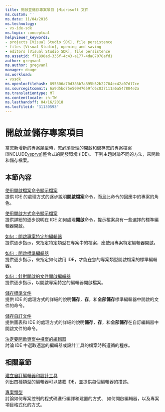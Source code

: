 ```yaml
---
title: 開啟並儲存專案項目 |Microsoft 文件
ms.custom: ''
ms.date: 11/04/2016
ms.technology:
- vs-ide-sdk
ms.topic: conceptual
helpviewer_keywords:
- projects [Visual Studio SDK], file persistence
- files [Visual Studio], opening and saving
- editors [Visual Studio SDK], file persistence
ms.assetid: f71898ad-335f-4c43-a177-4da87078afd1
author: gregvanl
ms.author: gregvanl
manager: douge
ms.workload:
- vssdk
ms.openlocfilehash: 895306a70d386b7a895b52b22704ec42a07d17ce
ms.sourcegitcommit: 6a9d5bd75e50947659fd6c837111a6a547884e2a
ms.translationtype: MT
ms.contentlocale: zh-TW
ms.lasthandoff: 04/16/2018
ms.locfileid: "31130593"
---
```

# <a name="opening-and-saving-project-items"></a>開啟並儲存專案項目
當您新增新的專案類型時，您必須管理的開啟和儲存您的專案檔案[!INCLUDE[vsprvs](../../code-quality/includes/vsprvs_md.md)]整合式的開發環境 (IDE)。 下列主題討論不同的方法，來開啟和儲存檔案。  
  
## <a name="in-this-section"></a>本節內容  
 [使用開啟檔案命令顯示檔案](../../extensibility/internals/displaying-files-by-using-the-open-file-command.md)  
 提供 IDE 的處理方式的逐步說明**開啟檔案**命令，而且此命令的回應中的專案的角色。  
  
 [使用開啟方式命令顯示檔案](../../extensibility/internals/displaying-files-by-using-the-open-with-command.md)  
 提供詳細的逐步說明在 IDE 如何處理**開啟**命令，提示檔案具有一些選擇的標準編輯器開啟。  
  
 [如何︰開啟專案特定的編輯器](../../extensibility/how-to-open-project-specific-editors.md)  
 提供逐步指示，來指定特定類型在專案中的檔案，應使用專案特定編輯器開啟。  
  
 [如何︰開啟標準編輯器](../../extensibility/how-to-open-standard-editors.md)  
 提供逐步指示，來指定如何啟用 IDE，才能在您的專案類型開啟檔案的標準編輯器。  
  
 [如何︰針對開啟的文件開啟編輯器](../../extensibility/how-to-open-editors-for-open-documents.md)  
 提供逐步指示，以開啟專案特定的編輯器開啟檔案。  
  
 [儲存標準文件](../../extensibility/internals/saving-a-standard-document.md)  
 提供 IDE 的處理方式的詳細的說明**儲存**，**存**，和**全部儲存**標準編輯器中開啟的文件的命令。  
  
 [儲存自訂文件](../../extensibility/internals/saving-a-custom-document.md)  
 提供圖表和 IDE 的處理方式的詳細的說明**儲存**，**存**，和**全部儲存**在自訂編輯器中開啟文件的命令。  
  
 [決定要開啟專案中檔案的編輯器](../../extensibility/internals/determining-which-editor-opens-a-file-in-a-project.md)  
 討論 IDE 中選取適當的編輯器或設計工具的檔案時所遵循的程序。  
  
## <a name="related-sections"></a>相關章節  
 [建立自訂編輯器和設計工具](../../extensibility/creating-custom-editors-and-designers.md)  
 列出四種類型的編輯器可以裝載 IDE，並提供每個編輯器的描述。  
  
 [專案類型](../../extensibility/internals/project-types.md)  
 討論如何專案控制的程式碼進行編譯和建置的方式、 如何開啟編輯器，以及專案項目格式化的方式。
